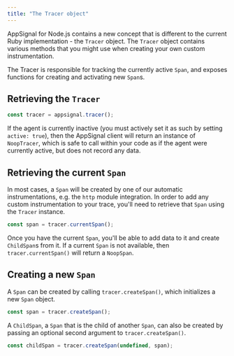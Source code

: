 ```yaml
---
title: "The Tracer object"
---
```


AppSignal for Node.js contains a new concept that is different to the current Ruby implementation - the `Tracer` object. The `Tracer` object contains various methods that you might use when creating your own custom instrumentation.

The Tracer is responsible for tracking the currently active `Span`, and exposes functions for creating and activating new `Span`s.

## Retrieving the `Tracer`

```js
const tracer = appsignal.tracer();
```

If the agent is currently inactive (you must actively set it as such by setting `active: true`), then the AppSignal client will return an instance of `NoopTracer`, which is safe to call within your code as if the agent were currently active, but does not record any data.

## Retrieving the current `Span`

In most cases, a `Span` will be created by one of our automatic instrumentations, e.g. the `http` module integration. In order to add any custom instrumentation to your trace, you'll need to retrieve that `Span` using the `Tracer` instance.

```js
const span = tracer.currentSpan();
```

Once you have the current `Span`, you'll be able to add data to it and create `ChildSpan`s from it. If a current `Span` is not available, then `tracer.currentSpan()` will return a `NoopSpan`.

## Creating a new `Span`

A `Span` can be created by calling `tracer.createSpan()`, which initializes a new `Span` object.

```js
const span = tracer.createSpan();
```

A `ChildSpan`, a `Span` that is the child of another `Span`, can also be created by passing an optional second argument to `tracer.createSpan()`.

```js
const childSpan = tracer.createSpan(undefined, span);
```
